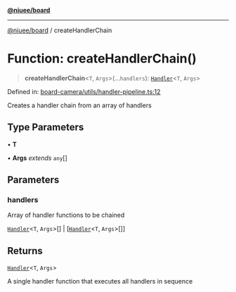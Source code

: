 [**@niuee/board**](../README.md)

***

[@niuee/board](../globals.md) / createHandlerChain

# Function: createHandlerChain()

> **createHandlerChain**\<`T`, `Args`\>(...`handlers`): [`Handler`](../type-aliases/Handler.md)\<`T`, `Args`\>

Defined in: [board-camera/utils/handler-pipeline.ts:12](https://github.com/niuee/board/blob/d74620e4e63da3004adfc7105b7f1136fce9577c/src/board-camera/utils/handler-pipeline.ts#L12)

Creates a handler chain from an array of handlers

## Type Parameters

• **T**

• **Args** *extends* `any`[]

## Parameters

### handlers

Array of handler functions to be chained

[`Handler`](../type-aliases/Handler.md)\<`T`, `Args`\>[] | \[[`Handler`](../type-aliases/Handler.md)\<`T`, `Args`\>[]\]

## Returns

[`Handler`](../type-aliases/Handler.md)\<`T`, `Args`\>

A single handler function that executes all handlers in sequence
